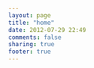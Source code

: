 ```yaml
---
layout: page
title: "home"
date: 2012-07-29 22:49
comments: false
sharing: true
footer: true
---
```

